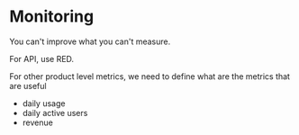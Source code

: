 # Monitoring

You can't improve what you can't measure.

For API, use RED.

For other product level metrics, we need to define what are the metrics that are useful
- daily usage
- daily active users
- revenue
